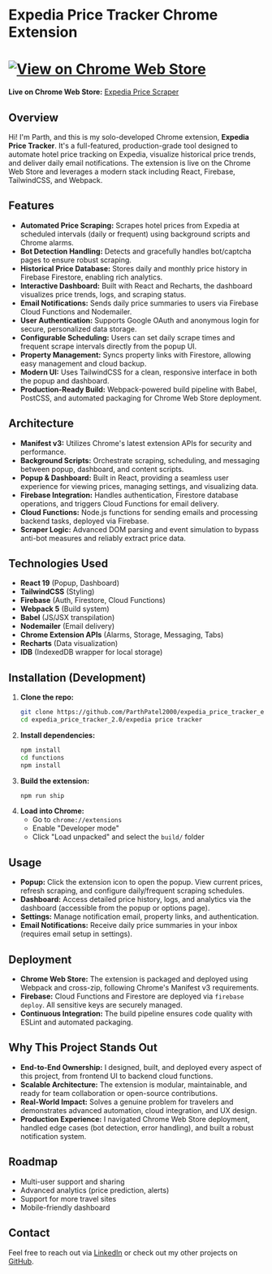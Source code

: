 # Expedia Price Tracker Chrome Extension
# [![View on Chrome Web Store](https://img.shields.io/chrome-web-store/v/hkohddkblmjfdhlkhnbjoaekkncagcno?label=Chrome%20Web%20Store)](https://chromewebstore.google.com/detail/expedia-price-scraper/hkohddkblmjfdhlkhnbjoaekkncagcno)

**Live on Chrome Web Store:** [Expedia Price Scraper](https://chromewebstore.google.com/detail/expedia-price-scraper/hkohddkblmjfdhlkhnbjoaekkncagcno)

## Overview

Hi! I'm Parth, and this is my solo-developed Chrome extension, **Expedia Price Tracker**. It's a full-featured, production-grade tool designed to automate hotel price tracking on Expedia, visualize historical price trends, and deliver daily email notifications. The extension is live on the Chrome Web Store and leverages a modern stack including React, Firebase, TailwindCSS, and Webpack.

## Features

- **Automated Price Scraping:** Scrapes hotel prices from Expedia at scheduled intervals (daily or frequent) using background scripts and Chrome alarms.
- **Bot Detection Handling:** Detects and gracefully handles bot/captcha pages to ensure robust scraping.
- **Historical Price Database:** Stores daily and monthly price history in Firebase Firestore, enabling rich analytics.
- **Interactive Dashboard:** Built with React and Recharts, the dashboard visualizes price trends, logs, and scraping status.
- **Email Notifications:** Sends daily price summaries to users via Firebase Cloud Functions and Nodemailer.
- **User Authentication:** Supports Google OAuth and anonymous login for secure, personalized data storage.
- **Configurable Scheduling:** Users can set daily scrape times and frequent scrape intervals directly from the popup UI.
- **Property Management:** Syncs property links with Firestore, allowing easy management and cloud backup.
- **Modern UI:** Uses TailwindCSS for a clean, responsive interface in both the popup and dashboard.
- **Production-Ready Build:** Webpack-powered build pipeline with Babel, PostCSS, and automated packaging for Chrome Web Store deployment.

## Architecture

- **Manifest v3:** Utilizes Chrome's latest extension APIs for security and performance.
- **Background Scripts:** Orchestrate scraping, scheduling, and messaging between popup, dashboard, and content scripts.
- **Popup & Dashboard:** Built in React, providing a seamless user experience for viewing prices, managing settings, and visualizing data.
- **Firebase Integration:** Handles authentication, Firestore database operations, and triggers Cloud Functions for email delivery.
- **Cloud Functions:** Node.js functions for sending emails and processing backend tasks, deployed via Firebase.
- **Scraper Logic:** Advanced DOM parsing and event simulation to bypass anti-bot measures and reliably extract price data.

## Technologies Used

- **React 19** (Popup, Dashboard)
- **TailwindCSS** (Styling)
- **Firebase** (Auth, Firestore, Cloud Functions)
- **Webpack 5** (Build system)
- **Babel** (JS/JSX transpilation)
- **Nodemailer** (Email delivery)
- **Chrome Extension APIs** (Alarms, Storage, Messaging, Tabs)
- **Recharts** (Data visualization)
- **IDB** (IndexedDB wrapper for local storage)

## Installation (Development)

1. **Clone the repo:**
	```bash
	git clone https://github.com/ParthPatel2000/expedia_price_tracker_extension.git
	cd expedia_price_tracker_2.0/expedia price tracker
	```
2. **Install dependencies:**
	```bash
	npm install
	cd functions
	npm install
	```
3. **Build the extension:**
	```bash
	npm run ship
	```
4. **Load into Chrome:**
	- Go to `chrome://extensions`
	- Enable "Developer mode"
	- Click "Load unpacked" and select the `build/` folder

## Usage

- **Popup:** Click the extension icon to open the popup. View current prices, refresh scraping, and configure daily/frequent scraping schedules.
- **Dashboard:** Access detailed price history, logs, and analytics via the dashboard (accessible from the popup or options page).
- **Settings:** Manage notification email, property links, and authentication.
- **Email Notifications:** Receive daily price summaries in your inbox (requires email setup in settings).

## Deployment

- **Chrome Web Store:** The extension is packaged and deployed using Webpack and cross-zip, following Chrome's Manifest v3 requirements.
- **Firebase:** Cloud Functions and Firestore are deployed via `firebase deploy`. All sensitive keys are securely managed.
- **Continuous Integration:** The build pipeline ensures code quality with ESLint and automated packaging.

## Why This Project Stands Out

- **End-to-End Ownership:** I designed, built, and deployed every aspect of this project, from frontend UI to backend cloud functions.
- **Scalable Architecture:** The extension is modular, maintainable, and ready for team collaboration or open-source contributions.
- **Real-World Impact:** Solves a genuine problem for travelers and demonstrates advanced automation, cloud integration, and UX design.
- **Production Experience:** I navigated Chrome Web Store deployment, handled edge cases (bot detection, error handling), and built a robust notification system.


## Roadmap

- Multi-user support and sharing
- Advanced analytics (price prediction, alerts)
- Support for more travel sites
- Mobile-friendly dashboard

## Contact

Feel free to reach out via [LinkedIn](https://www.linkedin.com/in/parth472k/) or check out my other projects on [GitHub](https://github.com/ParthPatel2000).
